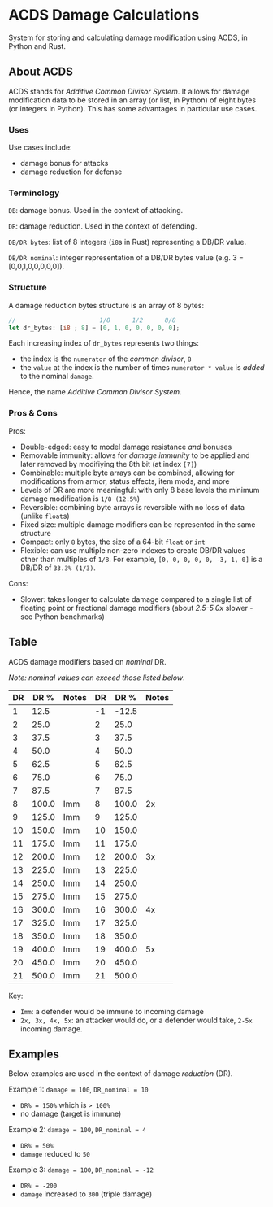 # ACDS Damage Calculations
System for storing and calculating damage modification using ACDS, in Python and Rust.

## About ACDS

ACDS stands for *Additive Common Divisor System*.  It allows for damage modification data to be stored in an array (or list, in Python) of eight bytes (or integers in Python).  This has some advantages in particular use cases.

### Uses

Use cases include:
- damage bonus for attacks
- damage reduction for defense

### Terminology

`DB`: damage bonus. Used in the context of attacking.

`DR`: damage reduction. Used in the context of defending.

`DB/DR bytes`: list of 8 integers (`i8`s in Rust) representing a DB/DR value.

`DB/DR nominal`: integer representation of a DB/DR bytes value (e.g. 3 = [0,0,1,0,0,0,0,0]).

### Structure

A damage reduction bytes structure is an array of 8 bytes:

```rust
//                       1/8      1/2      8/8  
let dr_bytes: [i8 ; 8] = [0, 1, 0, 0, 0, 0, 0];
```

Each increasing index of `dr_bytes` represents two things:
- the index is the `numerator` of the *common divisor*, `8`
- the `value` at the index is the number of times `numerator * value` is *added* to the nominal `damage`.

Hence, the name *Additive Common Divisor System*.

### Pros & Cons

Pros:
- Double-edged: easy to model damage resistance *and* bonuses
- Removable immunity: allows for *damage immunity* to be applied and later removed by modifiying the 8th bit (at index `[7]`)
- Combinable: multiple byte arrays can be combined, allowing for modifications from armor, status effects, item mods, and more
- Levels of DR are more meaningful:  with only 8 base levels the minimum damage modification is `1/8 (12.5%`)
- Reversible: combining byte arrays is reversible with no loss of data (unlike `float`s)
- Fixed size:  multiple damage modifiers can be represented in the same structure
- Compact: only `8` bytes, the size of a 64-bit `float` or `int`
- Flexible: can use multiple non-zero indexes to create DB/DR values other than multiples of `1/8`. For example, `[0, 0, 0, 0, 0, -3, 1, 0]` is a DB/DR of `33.3% (1/3)`.

Cons:
- Slower: takes longer to calculate damage compared to a single list of floating point or fractional damage modifiers (about *2.5-5.0x* slower - see Python benchmarks)

## Table

ACDS damage modifiers based on *nominal* DR.

*Note: nominal values can exceed those listed below*.

|  DR  |   DR %   | Notes |  DR  |   DR %   | Notes |
|------|----------|-------|------|----------|-------|
|   1  |   12.5   |       |  -1  |  -12.5   |       |
|   2  |   25.0   |       |   2  |   25.0   |       |
|   3  |   37.5   |       |   3  |   37.5   |       |
|   4  |   50.0   |       |   4  |   50.0   |       |
|   5  |   62.5   |       |   5  |   62.5   |       |
|   6  |   75.0   |       |   6  |   75.0   |       |
|   7  |   87.5   |       |   7  |   87.5   |       |
|   8  |  100.0   |  Imm  |   8  |  100.0   |  2x   |
|   9  |  125.0   |  Imm  |   9  |  125.0   |       |
|  10  |  150.0   |  Imm  |  10  |  150.0   |       |
|  11  |  175.0   |  Imm  |  11  |  175.0   |       |
|  12  |  200.0   |  Imm  |  12  |  200.0   |  3x   |
|  13  |  225.0   |  Imm  |  13  |  225.0   |       |
|  14  |  250.0   |  Imm  |  14  |  250.0   |       |
|  15  |  275.0   |  Imm  |  15  |  275.0   |       |
|  16  |  300.0   |  Imm  |  16  |  300.0   |  4x   |
|  17  |  325.0   |  Imm  |  17  |  325.0   |       |
|  18  |  350.0   |  Imm  |  18  |  350.0   |       |
|  19  |  400.0   |  Imm  |  19  |  400.0   |  5x   |
|  20  |  450.0   |  Imm  |  20  |  450.0   |       |
|  21  |  500.0   |  Imm  |  21  |  500.0   |       |

Key:
- `Imm`: a defender would be immune to incoming damage
- `2x, 3x, 4x, 5x`: an attacker would do, or a defender would take, `2-5x` incoming damage.

## Examples

Below examples are used in the context of damage *reduction* (DR).

Example 1: `damage = 100`, `DR_nominal = 10`
- `DR% = 150%` which is `> 100%`
- no damage (target is immune)

Example 2: `damage = 100`, `DR_nominal = 4`
- `DR% = 50%`
- `damage` reduced to `50`

Example 3: `damage = 100`, `DR_nominal = -12`
- `DR% = -200`
- `damage` increased to `300` (triple damage)
